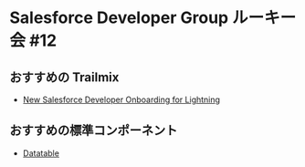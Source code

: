 # Salesforce Developer Group ルーキー会 #12

## おすすめの Trailmix
- [New Salesforce Developer Onboarding for Lightning](https://sforce.co/2zRwUxR)

## おすすめの標準コンポーネント
- [Datatable](https://developer.salesforce.com/docs/component-library/bundle/lightning:datatable/example)
